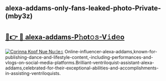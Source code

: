 ## alexa-addams-only-fans​-leaked-photo​-Private-(mby3z)


# <h2><a href="https://mediaupload.pro?title=alexa-addams&ref=git">🔗👉 🔴 alexa-addams-P𝚑ot𝚘𝚜-V𝚒d𝚎o</a></h2>

[![Corinna Kopf Nue Nu𝚍e𝚜](https://i.imgur.com/0qMVB7G.gif)](https://mediaupload.pro?title=alexa-addams&ref=git)
Online-influencer-alexa-addams,known-for-publishing-dance-and-lifestyle-content,-including-performances-and-vlogs-on-social-media-platforms.Brilliant-ventriloquist-assistant-alexa-addams,celebrated-for-their-exceptional-abilities-and-accomplishments-in-assisting-ventriloquists.  